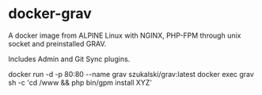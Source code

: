 # docker-grav
A docker image from ALPINE Linux with NGINX, PHP-FPM through unix socket and preinstalled GRAV.

Includes Admin and Git Sync plugins.

docker run -d -p 80:80 --name grav szukalski/grav:latest
docker exec grav sh -c 'cd /www && php bin/gpm install XYZ'
